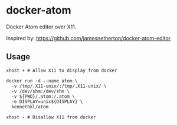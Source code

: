 docker-atom
===========

Docker Atom editor over X11.

Inspired by: https://github.com/jamesnetherton/docker-atom-editor

Usage
-----

```shell
xhost + # Allow X11 to display from docker

docker run -d --name atom \
  -v /tmp/.X11-unix/:/tmp/.X11-unix/ \
  -v /dev/shm:/dev/shm \
  -v ${PWD}/.atom:/.atom \
  -e DISPLAY=unix${DISPLAY} \
  kennethkl/atom

xhost - # Disallow X11 from docker
```
